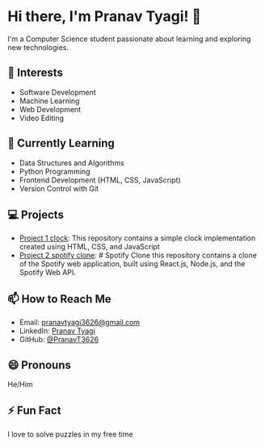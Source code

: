 # Hi there, I'm Pranav Tyagi! 👋

I'm a Computer Science student passionate about learning and exploring new technologies.

## 👀 Interests

- Software Development
- Machine Learning
- Web Development
- Video Editing

## 🌱 Currently Learning

- Data Structures and Algorithms
- Python Programming
- Frontend Development (HTML, CSS, JavaScript)
- Version Control with Git

## 💻 Projects

- [Project 1 clock](https://github.com/PranavT3626/clock): This repository contains a simple clock implementation created using HTML, CSS, and JavaScript
- [Project 2 spotify clone](link-to-project-2): # Spotify Clone this repository contains a clone of the Spotify web application, built using React.js, Node.js, and the Spotify Web API.

## 📫 How to Reach Me

- Email: [pranavtyagi3626@gmail.com](mailto:pranavtyagi3626@gmail.com)
- LinkedIn: [Pranav Tyagi](https://www.linkedin.com/in/pranav-tyagi-009ab91b5)
- GitHub: [@PranavT3626](https://github.com/PranavT3626)

## 😄 Pronouns

He/Him

## ⚡ Fun Fact

I love to solve puzzles in my free time
